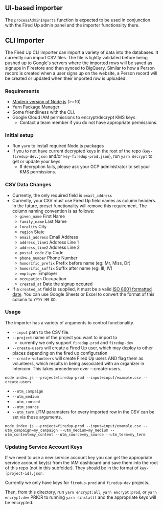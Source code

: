 ## UI-based importer

The `processAdminImports` function is expected to be used in conjunction with the Fired Up admin panel and the importer functionality there.

## CLI Importer

The Fired Up CLI importer can import a variety of data into the databases. It currently can import CSV files. The file is lightly validated before being pushed up to Google's servers where the imported rows will be saved as signups in Firestore and then synced to BigQuery. Similar to how a Person record is created when a user signs up on the website, a Person record will be created or updated when their imported row is uploaded.

### Requirements

- [Modern version of Node.js](https://nodejs.org/en/) (>=10)
- [Yarn Package Manager](https://yarnpkg.com/en/)
- Some friendliness with the CLI.
- Google Cloud IAM permissions to encrypt/decrypt KMS keys.
  - Contact a team member if you do not have appropriate permissions.

### Initial setup

- Run `yarn` to install required Node.js packages
- If you to not have current decrypted keys in the root of the repo (`key-firedup-dev.json` and/or `key-firedup-prod.json`), run `yarn decrypt` to get or update your keys.
  - If decryption fails, please ask your GCP administrator to set your KMS permissions.

### CSV Data Changes

- Currently, the only required field is `email_address`
- Currently, your CSV must use Fired Up field names as column headers. In the future, preset functionality will remove this requirement. The column naming convention is as follows:
  - `given_name` First Name
  - `family_name` Last Name
  - `locality` City
  - `region` State
  - `email_address` Email Address
  - `address_line1` Address Line 1
  - `address_line2` Address Line 2
  - `postal_code` Zip Code
  - `phone_number` Phone Number
  - `honorific_prefix` Prefix before name (eg: Mr, Miss, Dr)
  - `honorific_suffix` Suffix after name (eg: III, IV)
  - `employer` Employer
  - `occupation` Occupation
  - `created_at` Date the signup occured
- If a `created_at` field is supplied, it must be a valid [ISO 8601 formatted date](https://en.wikipedia.org/wiki/ISO_8601). You can use Google Sheets or Excel to convert the format of this column to `YYYY-MM-DD`.

### Usage

The importer has a variety of arguments to control functionality.

- `--input` path to the CSV file.
- `--project` name of the project you want to import to
  - currently we only support `firedup-prod` and `firedup-dev`
- `--create-users` will create a Fired Up user, which may deploy to other places depending on the fired up configuration
- `--create-volunteers` will create Fired Up users AND flag them as volunteers, which results in being associated with an organizer in Intercom. This takes precedence over --create-users.

`node index.js --project=firedup-prod --input=input/example.csv --create-users`

- `--utm_campaign`
- `--utm_medium`
- `--utm_content`
- `--utm_source`
- `--utm_term` UTM paramaters for every imported row in the CSV can be set via these arguments.

`node index.js --project=firedup-prod --input=input/example.csv --utm_campaign=my_campaign --utm_medium=my_medium --utm_content=my_content --utm_source=my_source --utm_term=my_term`

### Updating Service Account Keys

If we need to use a new service account key you can get the appropriate service account key(s) from the IAM dashboard and save them into the root of this repo (not in this subfolder). They should be in the format of `key-[project-id].json`.

Currently we only have keys for `firedup-prod` and `firedup-dev` projects.

Then, from this directory, run `yarn encrypt:all`, `yarn encrypt:prod`, or `yarn encrypt:dev` PRIOR to running `yarn (install)` and the appropriate keys will be encrypted.
